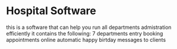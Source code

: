 # Hospital Software

this is a software that can help you run all departments admistration efficiently
it contains the following:
7 departments entry 
booking appointments online
automatic happy birtday messages to clients 
